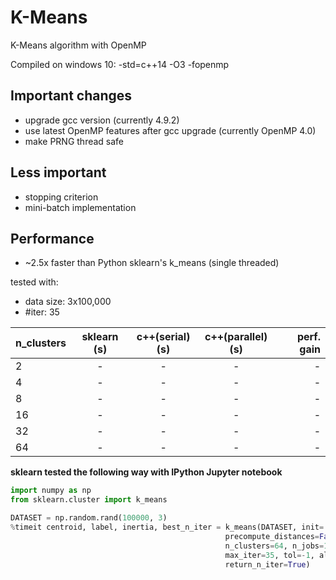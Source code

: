 # K-Means
K-Means algorithm with OpenMP

Compiled on windows 10: -std=c++14 -O3 -fopenmp

## Important changes

* upgrade gcc version (currently 4.9.2)
* use latest OpenMP features after gcc upgrade (currently OpenMP 4.0)
* make PRNG thread safe

## Less important

* stopping criterion
* mini-batch implementation

## Performance

* ~2.5x faster than Python sklearn's k_means (single threaded)

tested with:

* data size: 3x100,000
* #iter: 35

| n_clusters | sklearn (s)  | c++(serial)(s) | c++(parallel)(s)| perf. gain |
| :---       |:---:         |:---:           |:---:            |---:        |
|     2      |     -        |     -          |     -           |     -      |
|     4      |     -        |     -          |     -           |     -      |
|     8      |     -        |     -          |     -           |     -      |
|     16     |     -        |     -          |     -           |     -      |
|     32     |     -        |     -          |     -           |     -      |
|     64     |     -        |     -          |     -           |     -      |


**sklearn tested the following way with IPython Jupyter notebook**
```python
import numpy as np
from sklearn.cluster import k_means

DATASET = np.random.rand(100000, 3)
%timeit centroid, label, inertia, best_n_iter = k_means(DATASET, init='random', \
                                                precompute_distances=False, n_init=1, \
                                                n_clusters=64, n_jobs=1, \
                                                max_iter=35, tol=-1, algorithm="full", \
                                                return_n_iter=True)
```
